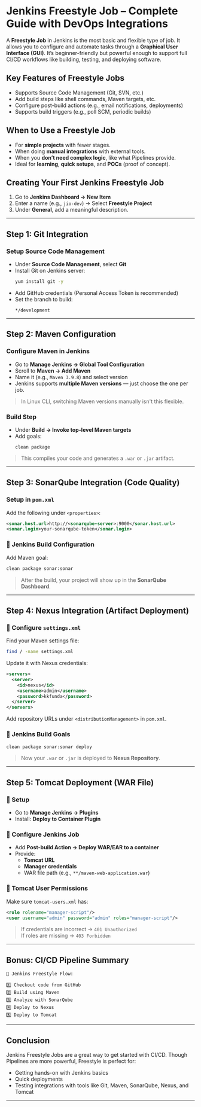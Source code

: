 
# Jenkins Freestyle Job – Complete Guide with DevOps Integrations

A **Freestyle Job** in Jenkins is the most basic and flexible type of job. It allows you to configure and automate tasks through a **Graphical User Interface (GUI)**. It’s beginner-friendly but powerful enough to support full CI/CD workflows like building, testing, and deploying software.

## Key Features of Freestyle Jobs
-  Supports Source Code Management (Git, SVN, etc.)
- Add build steps like shell commands, Maven targets, etc.
- Configure post-build actions (e.g., email notifications, deployments)
-  Supports build triggers (e.g., poll SCM, periodic builds)

##  When to Use a Freestyle Job
- For **simple projects** with fewer stages.
- When doing **manual integrations** with external tools.
- When you **don’t need complex logic**, like what Pipelines provide.
- Ideal for **learning**, **quick setups**, and **POCs** (proof of concept).

##  Creating Your First Jenkins Freestyle Job 
1. Go to **Jenkins Dashboard → New Item**
2. Enter a name (e.g., `jio-dev`) → Select **Freestyle Project**
3. Under **General**, add a meaningful description.

---

##  Step 1: Git Integration

###  Setup Source Code Management

- Under **Source Code Management**, select **Git**
- Install Git on Jenkins server:
  ```bash
  yum install git -y
  ```
- Add GitHub credentials (Personal Access Token is recommended)
- Set the branch to build:
  ```
  */development
  ```

---

##  Step 2: Maven Configuration

### Configure Maven in Jenkins
- Go to **Manage Jenkins → Global Tool Configuration**
- Scroll to **Maven → Add Maven**
- Name it (e.g., `Maven 3.9.8`) and select version
- Jenkins supports **multiple Maven versions** — just choose the one per job.

>  In Linux CLI, switching Maven versions manually isn't this flexible.

### Build Step
- Under **Build → Invoke top-level Maven targets**
- Add goals:
  ```
  clean package
  ```

>  This compiles your code and generates a `.war` or `.jar` artifact.

---

##  Step 3: SonarQube Integration (Code Quality)

### Setup in `pom.xml`

Add the following under `<properties>`:

```xml
<sonar.host.url>http://<sonarqube-server>:9000</sonar.host.url>
<sonar.login>your-sonarqube-token</sonar.login>
```

### 🔹 Jenkins Build Configuration

Add Maven goal:
```bash
clean package sonar:sonar
```

> After the build, your project will show up in the **SonarQube Dashboard**.

---

##  Step 4: Nexus Integration (Artifact Deployment)

### 🔹 Configure `settings.xml`

Find your Maven settings file:
```bash
find / -name settings.xml
```

Update it with Nexus credentials:

```xml
<servers>
  <server>
    <id>nexus</id>
    <username>admin</username>
    <password>kkfunda</password>
  </server>
</servers>
```

Add repository URLs under `<distributionManagement>` in `pom.xml`.

### 🔹 Jenkins Build Goals

```bash
clean package sonar:sonar deploy
```

>  Now your `.war` or `.jar` is deployed to **Nexus Repository**.

---

## Step 5: Tomcat Deployment (WAR File)

### 🔹 Setup

- Go to **Manage Jenkins → Plugins**
- Install: **Deploy to Container Plugin**

### 🔹 Configure Jenkins Job

- Add **Post-build Action → Deploy WAR/EAR to a container**
- Provide:
  - **Tomcat URL**
  - **Manager credentials**
  - WAR file path (e.g., `**/maven-web-application.war`)

### 🔹 Tomcat User Permissions

Make sure `tomcat-users.xml` has:

```xml
<role rolename="manager-script"/>
<user username="admin" password="admin" roles="manager-script"/>
```

>  If credentials are incorrect → `401 Unauthorized`  
>  If roles are missing → `403 Forbidden`

---

## Bonus: CI/CD Pipeline Summary

```
🔁 Jenkins Freestyle Flow:

1️⃣ Checkout code from GitHub  
2️⃣ Build using Maven  
3️⃣ Analyze with SonarQube  
4️⃣ Deploy to Nexus  
5️⃣ Deploy to Tomcat  
```

---

##  Conclusion

Jenkins Freestyle Jobs are a great way to get started with CI/CD. Though Pipelines are more powerful, Freestyle is perfect for:

- Getting hands-on with Jenkins basics  
- Quick deployments  
- Testing integrations with tools like Git, Maven, SonarQube, Nexus, and Tomcat

---
